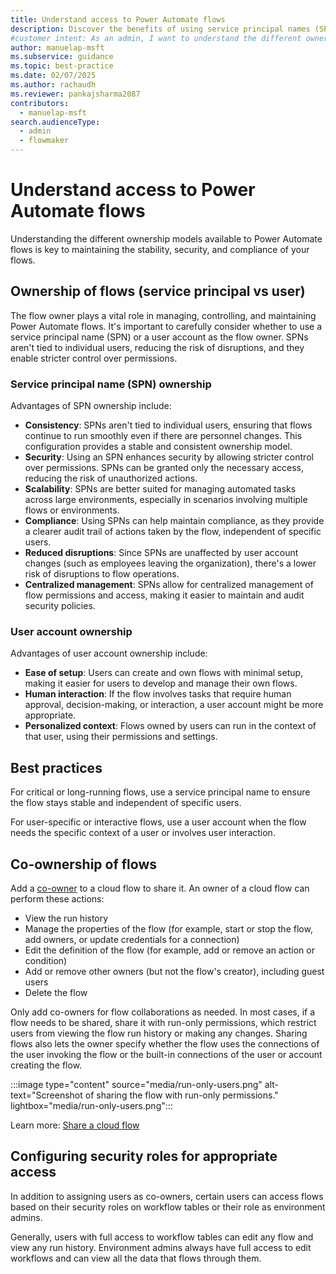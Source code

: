 ```yaml
---
title: Understand access to Power Automate flows
description: Discover the benefits of using service principal names (SPNs) for managing Power Automate flows and maintaining compliance.
#customer intent: As an admin, I want to understand the different ownership models for Power Automate flows so that I can maintain stability, security, and compliance.
author: manuelap-msft
ms.subservice: guidance
ms.topic: best-practice
ms.date: 02/07/2025
ms.author: rachaudh
ms.reviewer: pankajsharma2087
contributors:
  - manuelap-msft
search.audienceType:
  - admin
  - flowmaker
---
```


# Understand access to Power Automate flows

Understanding the different ownership models available to Power Automate flows is key to maintaining the stability, security, and compliance of your flows.

## Ownership of flows (service principal vs user)

The flow owner plays a vital role in managing, controlling, and maintaining Power Automate flows. It's important to carefully consider whether to use a service principal name (SPN) or a user account as the flow owner. SPNs aren't tied to individual users, reducing the risk of disruptions, and they enable stricter control over permissions.


### Service principal name (SPN) ownership

Advantages of SPN ownership include:

- **Consistency**: SPNs aren't tied to individual users, ensuring that flows continue to run smoothly even if there are personnel changes. This configuration provides a stable and consistent ownership model.
- **Security**: Using an SPN enhances security by allowing stricter control over permissions. SPNs can be granted only the necessary access, reducing the risk of unauthorized actions.
- **Scalability**: SPNs are better suited for managing automated tasks across large environments, especially in scenarios involving multiple flows or environments.
- **Compliance**: Using SPNs can help maintain compliance, as they provide a clearer audit trail of actions taken by the flow, independent of specific users.
- **Reduced disruptions**: Since SPNs are unaffected by user account changes (such as employees leaving the organization), there's a lower risk of disruptions to flow operations.
- **Centralized management**: SPNs allow for centralized management of flow permissions and access, making it easier to maintain and audit security policies.

### User account ownership

Advantages of user account ownership include:

- **Ease of setup**: Users can create and own flows with minimal setup, making it easier for users to develop and manage their own flows.
- **Human interaction**: If the flow involves tasks that require human approval, decision-making, or interaction, a user account might be more appropriate.
- **Personalized context**: Flows owned by users can run in the context of that user, using their permissions and settings.

## Best practices

For critical or long-running flows, use a service principal name to ensure the flow stays stable and independent of specific users.

For user-specific or interactive flows, use a user account when the flow needs the specific context of a user or involves user interaction.

## Co-ownership of flows

Add a [co-owner](/power-automate/create-team-flows) to a cloud flow to share it. An owner of a cloud flow can perform these actions:

- View the run history
- Manage the properties of the flow (for example, start or stop the flow, add owners, or update credentials for a connection)
- Edit the definition of the flow (for example, add or remove an action or condition)
- Add or remove other owners (but not the flow's creator), including guest users
- Delete the flow

Only add co-owners for flow collaborations as needed. In most cases, if a flow needs to be shared, share it with run-only permissions, which restrict users from viewing the flow run history or making any changes. Sharing flows also lets the owner specify whether the flow uses the connections of the user invoking the flow or the built-in connections of the user or account creating the flow.

:::image type="content" source="media/run-only-users.png" alt-text="Screenshot of sharing the flow with run-only permissions." lightbox="media/run-only-users.png":::

Learn more: [Share a cloud flow](/power-automate/create-team-flows)

## Configuring security roles for appropriate access

In addition to assigning users as co-owners, certain users can access flows based on their security roles on workflow tables or their role as environment admins.

Generally, users with full access to workflow tables can edit any flow and view any run history. Environment admins always have full access to edit workflows and can view all the data that flows through them.